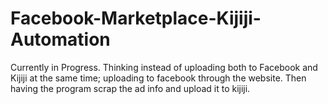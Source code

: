 # Facebook-Marketplace-Kijiji-Automation

Currently in Progress. Thinking instead of uploading both to Facebook and Kijiji at the same time; 
uploading to facebook through the website. Then having the program scrap the ad info and upload it to kijiji.
